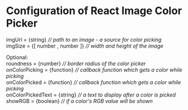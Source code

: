 
# Configuration of React Image Color Picker

imgUrl = {string}   *// path to an image - a source for color picking<br>*
imgSize = {[ number , number ]}  *// width and height of the image <br>*

Optional: <br>
roundness = {number}  *// border radius of the color picker <br>*
onColorPicking = {function}  *// callback function which gets a color while picking<br>*
onColorPicked = {function}   *// callback function which gets a color while picking<br>*
onColorPickedText = {string}   *// a text to display after a color is picked <br>*
showRGB = {boolean}  *// if a color's RGB value will be shown*
